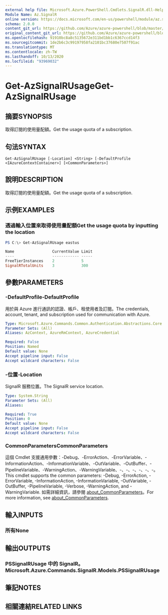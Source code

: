 ```yaml
---
external help file: Microsoft.Azure.PowerShell.Cmdlets.SignalR.dll-Help.xml
Module Name: Az.SignalR
online version: https://docs.microsoft.com/en-us/powershell/module/az.signalr/get-azsignalrusage
schema: 2.0.0
content_git_url: https://github.com/Azure/azure-powershell/blob/master/src/SignalR/SignalR/help/Get-AzSignalRUsage.md
original_content_git_url: https://github.com/Azure/azure-powershell/blob/master/src/SignalR/SignalR/help/Get-AzSignalRUsage.md
ms.openlocfilehash: 91910bc8a8c5135672e311bd1bb1c6367ccd14f3
ms.sourcegitcommit: 1de2b6c3c99197958fa2101bc37680e7507f91ac
ms.translationtype: MT
ms.contentlocale: zh-TW
ms.lasthandoff: 10/13/2020
ms.locfileid: "93969032"
---
```

# <span data-ttu-id="dedb9-101">Get-AzSignalRUsage</span><span class="sxs-lookup"><span data-stu-id="dedb9-101">Get-AzSignalRUsage</span></span>

## <span data-ttu-id="dedb9-102">摘要</span><span class="sxs-lookup"><span data-stu-id="dedb9-102">SYNOPSIS</span></span>
<span data-ttu-id="dedb9-103">取得訂閱的使用量配額。</span><span class="sxs-lookup"><span data-stu-id="dedb9-103">Get the usage quota of a subscription.</span></span>

## <span data-ttu-id="dedb9-104">句法</span><span class="sxs-lookup"><span data-stu-id="dedb9-104">SYNTAX</span></span>

```
Get-AzSignalRUsage [-Location] <String> [-DefaultProfile <IAzureContextContainer>] [<CommonParameters>]
```

## <span data-ttu-id="dedb9-105">說明</span><span class="sxs-lookup"><span data-stu-id="dedb9-105">DESCRIPTION</span></span>
<span data-ttu-id="dedb9-106">取得訂閱的使用量配額。</span><span class="sxs-lookup"><span data-stu-id="dedb9-106">Get the usage quota of a subscription.</span></span>

## <span data-ttu-id="dedb9-107">示例</span><span class="sxs-lookup"><span data-stu-id="dedb9-107">EXAMPLES</span></span>

### <span data-ttu-id="dedb9-108">透過輸入位置來取得使用量配額</span><span class="sxs-lookup"><span data-stu-id="dedb9-108">Get the usage quota by inputting the location</span></span>
```powershell
PS C:\> Get-AzSignalRUsage eastus

Name                 CurrentValue Limit
----                 ------------ -----
FreeTierInstances    2            5
SignalRTotalUnits    3            300
```

## <span data-ttu-id="dedb9-109">參數</span><span class="sxs-lookup"><span data-stu-id="dedb9-109">PARAMETERS</span></span>

### <span data-ttu-id="dedb9-110">-DefaultProfile</span><span class="sxs-lookup"><span data-stu-id="dedb9-110">-DefaultProfile</span></span>
<span data-ttu-id="dedb9-111">用於與 Azure 進行通訊的認證、帳戶、租使用者及訂閱。</span><span class="sxs-lookup"><span data-stu-id="dedb9-111">The credentials, account, tenant, and subscription used for communication with Azure.</span></span>

```yaml
Type: Microsoft.Azure.Commands.Common.Authentication.Abstractions.Core.IAzureContextContainer
Parameter Sets: (All)
Aliases: AzContext, AzureRmContext, AzureCredential

Required: False
Position: Named
Default value: None
Accept pipeline input: False
Accept wildcard characters: False
```

### <span data-ttu-id="dedb9-112">-位置</span><span class="sxs-lookup"><span data-stu-id="dedb9-112">-Location</span></span>
<span data-ttu-id="dedb9-113">SignalR 服務位置。</span><span class="sxs-lookup"><span data-stu-id="dedb9-113">The SignalR service location.</span></span>

```yaml
Type: System.String
Parameter Sets: (All)
Aliases:

Required: True
Position: 0
Default value: None
Accept pipeline input: False
Accept wildcard characters: False
```

### <span data-ttu-id="dedb9-114">CommonParameters</span><span class="sxs-lookup"><span data-stu-id="dedb9-114">CommonParameters</span></span>
<span data-ttu-id="dedb9-115">這個 Cmdlet 支援通用參數：-Debug、-ErrorAction、-ErrorVariable、-InformationAction、-InformationVariable、-OutVariable、-OutBuffer、-PipelineVariable、-WarningAction、-WarningVariable、-、-、-、-、-、-。</span><span class="sxs-lookup"><span data-stu-id="dedb9-115">This cmdlet supports the common parameters: -Debug, -ErrorAction, -ErrorVariable, -InformationAction, -InformationVariable, -OutVariable, -OutBuffer, -PipelineVariable, -Verbose, -WarningAction, and -WarningVariable.</span></span> <span data-ttu-id="dedb9-116">如需詳細資訊，請參閱 [about_CommonParameters](http://go.microsoft.com/fwlink/?LinkID=113216)。</span><span class="sxs-lookup"><span data-stu-id="dedb9-116">For more information, see [about_CommonParameters](http://go.microsoft.com/fwlink/?LinkID=113216).</span></span>

## <span data-ttu-id="dedb9-117">輸入</span><span class="sxs-lookup"><span data-stu-id="dedb9-117">INPUTS</span></span>

### <span data-ttu-id="dedb9-118">所有</span><span class="sxs-lookup"><span data-stu-id="dedb9-118">None</span></span>

## <span data-ttu-id="dedb9-119">輸出</span><span class="sxs-lookup"><span data-stu-id="dedb9-119">OUTPUTS</span></span>

### <span data-ttu-id="dedb9-120">PSSignalRUsage 中的 SignalR。</span><span class="sxs-lookup"><span data-stu-id="dedb9-120">Microsoft.Azure.Commands.SignalR.Models.PSSignalRUsage</span></span>

## <span data-ttu-id="dedb9-121">筆記</span><span class="sxs-lookup"><span data-stu-id="dedb9-121">NOTES</span></span>

## <span data-ttu-id="dedb9-122">相關連結</span><span class="sxs-lookup"><span data-stu-id="dedb9-122">RELATED LINKS</span></span>
